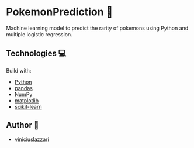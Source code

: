 # PokemonPrediction 🧠

Machine learning model to predict the rarity of pokemons using Python and multiple logistic regression.

## Technologies 💻

Build with:
- [Python](https://www.python.org/)
- [pandas](https://github.com/pandas-dev/pandas)
- [NumPy](https://github.com/numpy/numpy)
- [matplotlib](https://github.com/matplotlib/matplotlib)
- [scikit-learn](https://github.com/scikit-learn/scikit-learn)

## Author 🧙
- [viniciuslazzari](https://github.com/viniciuslazzari)